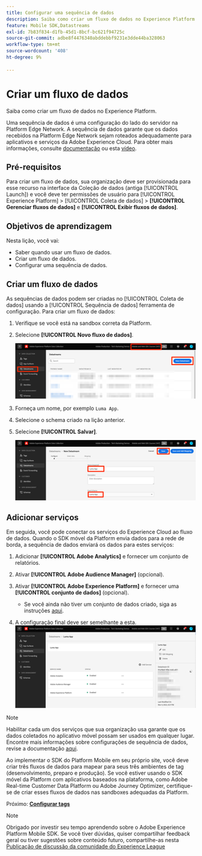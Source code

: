 ```yaml
---
title: Configurar uma sequência de dados
description: Saiba como criar um fluxo de dados no Experience Platform.
feature: Mobile SDK,Datastreams
exl-id: 7b83f834-d1fb-45d1-8bcf-bc621f94725c
source-git-commit: adbe8f4476340abddebbf9231e3dde44ba328063
workflow-type: tm+mt
source-wordcount: '408'
ht-degree: 9%

---
```


# Criar um fluxo de dados

Saiba como criar um fluxo de dados no Experience Platform.

Uma sequência de dados é uma configuração do lado do servidor na Platform Edge Network.  A sequência de dados garante que os dados recebidos na Platform Edge Network sejam roteados adequadamente para aplicativos e serviços da Adobe Experience Cloud. Para obter mais informações, consulte [documentação](https://experienceleague.adobe.com/docs/experience-platform/edge/fundamentals/datastreams.html?lang=pt-BR) ou esta [vídeo](https://experienceleague.adobe.com/docs/platform-learn/data-collection/edge-network/configure-datastreams.html?lang=pt-BR).

## Pré-requisitos

Para criar um fluxo de dados, sua organização deve ser provisionada para esse recurso na interface da Coleção de dados (antiga [!UICONTROL Launch]) e você deve ter permissões de usuário para [!UICONTROL Experience Platform] > [!UICONTROL Coleta de dados] > **[!UICONTROL Gerenciar fluxos de dados]** e **[!UICONTROL Exibir fluxos de dados]**.

## Objetivos de aprendizagem

Nesta lição, você vai:

* Saber quando usar um fluxo de dados.
* Criar um fluxo de dados.
* Configurar uma sequência de dados.

## Criar um fluxo de dados

As sequências de dados podem ser criadas no [!UICONTROL Coleta de dados] usando a [!UICONTROL Sequência de dados] ferramenta de configuração. Para criar um fluxo de dados:

1. Verifique se você está na sandbox correta da Platform.
1. Selecione **[!UICONTROL Novo fluxo de dados]**.

   ![início: datastreams](assets/mobile-datastream-new.png)

1. Forneça um nome, por exemplo `Luma App`.
1. Selecione o schema criado na lição anterior.
1. Selecione **[!UICONTROL Salvar]**.

   ![novos fluxos de dados](assets/mobile-datastream-name.png)


## Adicionar serviços

Em seguida, você pode conectar os serviços do Experience Cloud ao fluxo de dados. Quando o SDK móvel da Platform envia dados para a rede de borda, a sequência de dados enviará os dados para estes serviços:

1. Adicionar **[!UICONTROL Adobe Analytics]** e fornecer um conjunto de relatórios.

1. Ativar **[!UICONTROL Adobe Audience Manager]** (opcional).

1. Ativar **[!UICONTROL Adobe Experience Platform]** e fornecer uma **[!UICONTROL conjunto de dados]** (opcional).
   * Se você ainda não tiver um conjunto de dados criado, siga as instruções [aqui](platform.md).

1. A configuração final deve ser semelhante a esta.
   ![configurações de sequência de dados](assets/mobile-datastream-settings.png)


>[!NOTE]
>
>Habilitar cada um dos serviços que sua organização usa garante que os dados coletados no aplicativo móvel possam ser usados em qualquer lugar. Encontre mais informações sobre configurações de sequência de dados, revise a documentação [aqui](https://experienceleague.adobe.com/docs/experience-platform/edge/fundamentals/datastreams.html#adobe-experience-platform-settings).

Ao implementar o SDK do Platform Mobile em seu próprio site, você deve criar três fluxos de dados para mapear para seus três ambientes de tag (desenvolvimento, preparo e produção). Se você estiver usando o SDK móvel da Platform com aplicativos baseados na plataforma, como Adobe Real-time Customer Data Platform ou Adobe Journey Optimizer, certifique-se de criar esses fluxos de dados nas sandboxes adequadas da Platform.

Próximo: **[Configurar tags](configure-tags.md)**

>[!NOTE]
>
>Obrigado por investir seu tempo aprendendo sobre o Adobe Experience Platform Mobile SDK. Se você tiver dúvidas, quiser compartilhar feedback geral ou tiver sugestões sobre conteúdo futuro, compartilhe-as nesta [Publicação de discussão da comunidade do Experience League](https://experienceleaguecommunities.adobe.com/t5/adobe-experience-platform-launch/tutorial-discussion-implement-adobe-experience-cloud-in-mobile/td-p/443796)
